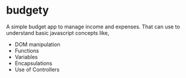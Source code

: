# budgety
A simple budget app to manage income and expenses. That can use to understand basic javascript concepts like,
- DOM manipulation
- Functions
- Variables
- Encapsulations
- Use of Controllers

